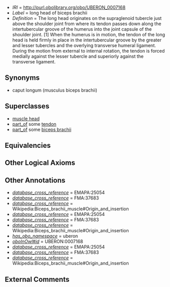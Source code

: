  * *IRI* = http://purl.obolibrary.org/obo/UBERON_0007168
 * *Label* = long head of biceps brachii
 * *Definition* = The long head originates on the supraglenoid tubercle just above the shoulder joint from where its tendon passes down along the intertubercular groove of the humerus into the joint capsule of the shoulder joint. [1] When the humerus is in motion, the tendon of the long head is held firmly in place in the intertubercular groove by the greater and lesser tubercles and the overlying transverse humeral ligament. During the motion from external to internal rotation, the tendon is forced medially against the lesser tubercle and superiorly against the transverse ligament.

## Synonyms

 * caput longum (musculus biceps brachii)

## Superclasses

 * [muscle head](../../UBERON/06/UBERON_0011906.md)
 * [part_of](../../BFO/50/BFO_0000050.md) some [tendon](../../UBERON/43/UBERON_0000043.md)
 * [part_of](../../BFO/50/BFO_0000050.md) some [biceps brachii](../../UBERON/07/UBERON_0001507.md)

## Equivalencies


## Other Logical Axioms


## Other Annotations

 * *[database_cross_reference](../../ef/oboInOwl#hasDbXref.md)* = EMAPA:25054
 * *[database_cross_reference](../../ef/oboInOwl#hasDbXref.md)* = FMA:37683
 * *[database_cross_reference](../../ef/oboInOwl#hasDbXref.md)* = Wikipedia:Biceps_brachii_muscle#Origin_and_insertion
 * *[database_cross_reference](../../ef/oboInOwl#hasDbXref.md)* = EMAPA:25054
 * *[database_cross_reference](../../ef/oboInOwl#hasDbXref.md)* = FMA:37683
 * *[database_cross_reference](../../ef/oboInOwl#hasDbXref.md)* = Wikipedia:Biceps_brachii_muscle#Origin_and_insertion
 * *[has_obo_namespace](../../ce/oboInOwl#hasOBONamespace.md)* = uberon
 * *[oboInOwl#id](../../id/oboInOwl#id.md)* = UBERON:0007168
 * *[database_cross_reference](../../ef/oboInOwl#hasDbXref.md)* = EMAPA:25054
 * *[database_cross_reference](../../ef/oboInOwl#hasDbXref.md)* = FMA:37683
 * *[database_cross_reference](../../ef/oboInOwl#hasDbXref.md)* = Wikipedia:Biceps_brachii_muscle#Origin_and_insertion

## External Comments

